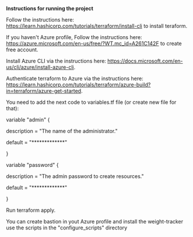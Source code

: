 **Instructions for running the project**

Follow the instructions here: https://learn.hashicorp.com/tutorials/terraform/install-cli to install teraform.

If you haven't Azure profile, Follow the instructions here: https://azure.microsoft.com/en-us/free/?WT.mc_id=A261C142F to create free account.

Install Azure CLI via the instructions here: https://docs.microsoft.com/en-us/cli/azure/install-azure-cli.

Authenticate terraform to Azure via the instructions here: https://learn.hashicorp.com/tutorials/terraform/azure-build?in=terraform/azure-get-started.

You need to add the next code to variables.tf file (or create new file for that):

variable "admin" {

  description = "The name of the administrator."
  
  default = "*************"
  
}

variable "password" {

  description = "The admin password to create resources."
  
  default = "*************"
  
}

Run terraform apply.

You can create bastion in yout Azure profile and install the weight-tracker use the scripts in the "configure_scripts" directory
